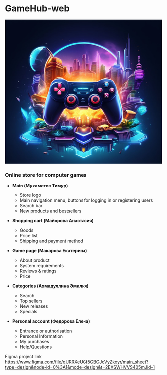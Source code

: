 # GameHub-web

![Logo Image](gamehub.jpeg)

### Online store for computer games

- **Main (Мухаметов Тимур)**

  - Store logo
  - Main navigation menu, buttons for logging in or registering users
  - Search bar
  - New products and bestsellers

- **Shopping cart (Майорова Анастасия)**

  - Goods
  - Price list
  - Shipping and payment method

- **Game page (Макарова Екатерина)**

  - About product
  - System requirements
  - Reviews & ratings
  - Price

- **Categories (Ахмадуллина Эмилия)**

  - Search
  - Top sellers
  - New releases
  - Specials

- **Personal account (Федорова Елена)**
  - Entrance or authorisation
  - Personal Information
  - My purchases
  - Help/Questions

Figma project link https://www.figma.com/file/qURRXeUGf5GBGJcVyZkoyr/main_sheet?type=design&node-id=0%3A1&mode=design&t=2EXSWHVVS405mJid-1
